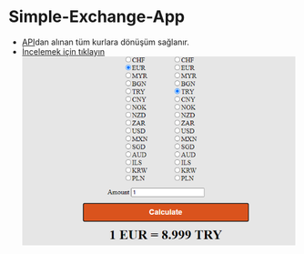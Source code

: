 # Simple-Exchange-App
- [API](https://exchangeratesapi.io/)dan alınan tüm kurlara dönüşüm sağlanır.
- [İncelemek için tıklayın](https://aslikasap.github.io/Simple-Exchange-App/)
![ExchangeApp](./exchangeApp.png)
